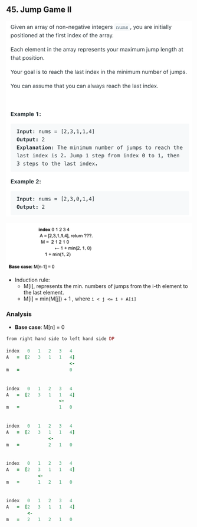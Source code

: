 ## 45. Jump Game II
![](img/2021-08-09-12-33-57.png)

![](img/2021-08-09-14-53-01.png)

- Induction rule:
  - M[i], represents the min. numbers of jumps from the i-th element to the last element.
  - M[i] = min(M[j]) + 1 , where `i < j <= i + A[i]`

### Analysis

- **Base case**: M[n] = 0

```ruby
from right hand side to left hand side DP

index   0   1   2   3   4
A   =  [2   3   1   1   4]
                        <- 
m   =                   0


index   0   1   2   3   4
A   =  [2   3   1   1   4]
                    <- 
m   =               1   0


index   0   1   2   3   4
A   =  [2   3   1   1   4]
                <- 
m   =           2   1   0


index   0   1   2   3   4
A   =  [2   3   1   1   4]
            <- 
m   =       1   2   1   0


index   0   1   2   3   4
A   =  [2   3   1   1   4]
        <- 
m   =   2   1   2   1   0
```
